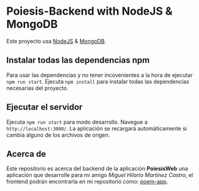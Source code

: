 # Poiesis-Backend with NodeJS & MongoDB

Este proyecto usa [NodeJS](https://nodejs.org/es) & [MongoDB](https://www.mongodb.com/es).

## Instalar todas las dependencias npm

Para usar las dependencias y no tener incovenientes a la hora de ejecutar `npm run start`. Ejecuta `npm install` para instalar todas las dependencias necesarias del proyecto.

## Ejecutar el servidor

Ejecuta `npm run start` para modo desarrollo. Navegue a `http://localhost:3000/`. La aplicación se recargará automáticamente si cambia alguno de los archivos de origen.

## Acerca de

Este repositorio es acerca del backend de la aplicación **PoiesisWeb** una aplicación que desarrolle para mi amigo _Miguel Hilario Martinez Castro_, el frontend podrán encontrarla en mi repositorio como: [poem-app](https://github.com/Sam24Hernandez/poiesis-app).
